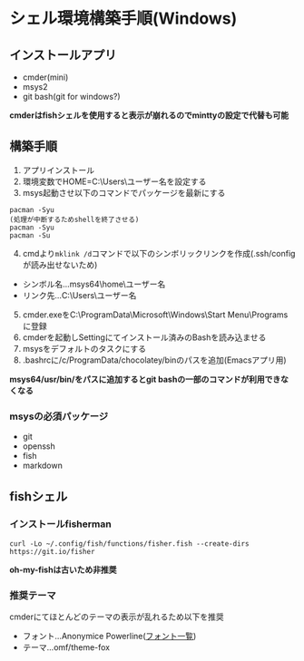 # シェル環境構築手順(Windows)
## インストールアプリ

- cmder(mini)
- msys2
- git bash(git for windows?)

**cmderはfishシェルを使用すると表示が崩れるのでminttyの設定で代替も可能**

## 構築手順

1. アプリインストール
2. 環境変数でHOME=C:\Users\ユーザー名を設定する
3. msys起動させ以下のコマンドでパッケージを最新にする

  ```
  pacman -Syu
  (処理が中断するためshellを終了させる)
  pacman -Syu
  pacman -Su
  ```

4. cmdより```mklink /d```コマンドで以下のシンボリックリンクを作成(.ssh/configが読み出せないため)
  - シンボル名...msys64\home\ユーザー名
  - リンク先...C:\Users\ユーザー名
5. cmder.exeをC:\ProgramData\Microsoft\Windows\Start Menu\Programsに登録
6. cmderを起動しSettingにてインストール済みのBashを読み込ませる
7. msysをデフォルトのタスクにする
8. .bashrcに/c/ProgramData/chocolatey/binのパスを追加(Emacsアプリ用)

**msys64/usr/bin/をパスに追加するとgit bashの一部のコマンドが利用できなくなる**

### msysの必須パッケージ

- git
- openssh
- fish
- markdown

## fishシェル

### インストールfisherman

```
curl -Lo ~/.config/fish/functions/fisher.fish --create-dirs https://git.io/fisher
```

**oh-my-fishは古いため非推奨**

### 推奨テーマ

cmderにてほとんどのテーマの表示が乱れるため以下を推奨

- フォント...Anonymice Powerline([フォント一覧](https://github.com/powerline/fonts))
- テーマ...omf/theme-fox
